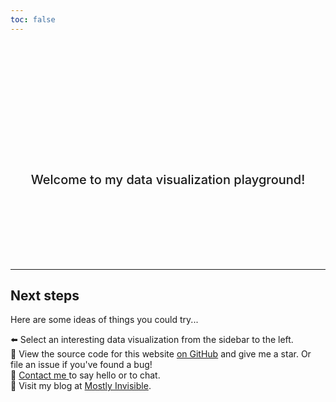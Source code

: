 ```yaml
---
toc: false
---
```


<style>

.hero {
  display: flex;
  flex-direction: column;
  align-items: center;
  font-family: var(--sans-serif);
  margin: 4rem 0 8rem;
  text-wrap: balance;
  text-align: center;
}

.hero h1 {
  margin: 2rem 0;
  max-width: none;
  font-size: 14vw;
  font-weight: 900;
  line-height: 1;
  background: linear-gradient(30deg, var(--theme-foreground-focus), currentColor);
  -webkit-background-clip: text;
  -webkit-text-fill-color: transparent;
  background-clip: text;
}

.hero h2 {
  margin: 0;
  max-width: 34em;
  font-size: 20px;
  font-style: initial;
  font-weight: 500;
  line-height: 1.5;
  color: var(--theme-foreground-muted);
}

@media (min-width: 640px) {
  .hero h1 {
    font-size: 90px;
  }
}

</style>

<div class="hero">
  <h1>Hello!</h1>
  <h2>Welcome to my data visualization playground!</h2>
</div>

---

## Next steps

Here are some ideas of things you could try...

<div class="grid grid-cols-4">
  <div class="card">
    ⬅️ Select an interesting data visualization from the sidebar to the left.
  </div>
  <div class="card">
    👀 View the source code for this website <a href="https://github.com/brianknight10/data-visualization">on GitHub</a>
    and give me a star. Or file an issue if you've found a bug!
  </div>
  <div class="card">
    💌 <a href="https://letterbird.co/bk">Contact me </a> to say hello or to chat.
  </div>
  <div class="card">
    📖 Visit my blog at <a href="https://mostlyinvisible.com">Mostly Invisible</a>.
  </div>
</div>
